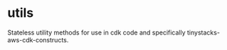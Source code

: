 # utils
Stateless utility methods for use in cdk code and specifically tinystacks-aws-cdk-constructs.